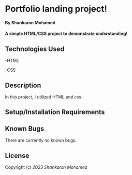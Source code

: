 # Portfolio landing project!

#### By Shankaron Mohamed 

#### A simple HTML/CSS project to demonstrate understanding!



## Technologies Used
-HTML

-CSS


## Description
In this project, I utilized HTML and css. 

## Setup/Installation Requirements




## Known Bugs
There are currently no known bugs. 

## License



Copyright (c) _2023_ _Shankaron Mohamed_

